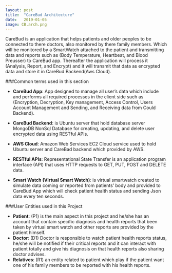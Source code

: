 ```yaml
---
layout: post
title:  "CareBud Architecture"
date:   2019-01-05
image: CB.arch.png
---
```


CareBud is an application that helps patients and older peoples to be connected to there doctors, also monitored by there family members. Which will be monitored by a SmartWatch attached to the patient and transmitting data and reports such as (Body Temperature, Heartbeat, and Blood Preusser) to CareBud app. 
Thereafter the application will process it (Analysis, Report, and Encrypt) and it will transmit that data as encrypted data and store it in CareBud Backend(Aws Cloud).

###Common terms used in this section

- **CareBud App**: App designed to manage all user’s data which include and performs all required processes in the client side such as (Encryption, Decryption, Key management, Access Control, Users Account Management and Sending, and Receiving data from Could Backend).

- **CareBud Backend**: is Ubuntu server that hold database server MongoDB NonSql Database for creating, updating, and delete user encrypted data using RESTful APIs.

- **AWS Cloud**: Amazon Web Services EC2 Cloud service used to hold Ubuntu server and CareBad backend which provided by AWS.

- **RESTful APIs**: Representational State Transfer is an application program interface (API) that uses HTTP requests to GET, PUT, POST and DELETE data.

- **Smart Watch (Virtual Smart Watch)**: is virtual smartwatch created to simulate data coming or reported from patients’ body and provided to CareBud App which will check patient health status and sending Json data every ten seconds.


###User Entities used in this Project

- **Patient**: (P1) is the main aspect in this project and he/she has an account that contain specific diagnosis and health reports that been taken by virtual smart watch and other reports are provided by the patient himself.
- **Doctor**: (D1) Doctor is responsible to watch patient health reports status, he/she will be notified if their critical reports and it can interact with patient totally and give his diagnosis on that health reports also sharing doctor advises.
- **Relatives**: (R1) an entity related to patient which play if the patient want one of his family members to be reported with his health reports.